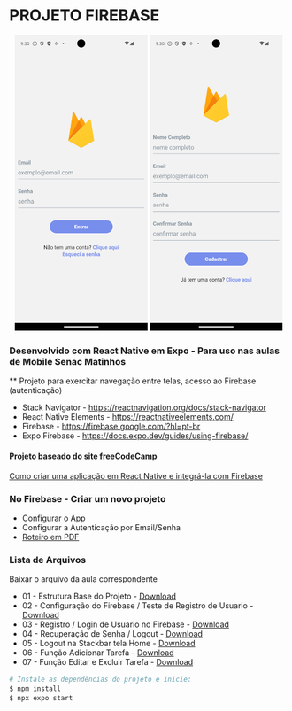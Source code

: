 # PROJETO FIREBASE
<div align="center">
  <img src="https://github.com/BrunoWuo/firebase-app/blob/main/imagens/Screenshot_1725139852.png" width=240>
  <img src="https://github.com/BrunoWuo/firebase-app/blob/main/imagens/Screenshot_1725139858.png" width=240>

</div>

### Desenvolvido com React Native em Expo  - Para uso nas aulas de Mobile Senac Matinhos
** Projeto para exercitar navegação entre telas, acesso ao Firebase (autenticação)
* Stack Navigator - https://reactnavigation.org/docs/stack-navigator
* React Native Elements - https://reactnativeelements.com/
* Firebase - https://firebase.google.com/?hl=pt-br
* Expo Firebase - https://docs.expo.dev/guides/using-firebase/

#### Projeto baseado do site [freeCodeCamp](https://www.freecodecamp.org/)
[Como criar uma aplicação em React Native e integrá-la com Firebase](https://www.freecodecamp.org/portuguese/news/como-criar-uma-aplicacao-em-react-native-app-and-integrate-e-integra-la-com-firebase/)

### No Firebase - Criar um novo projeto
* Configurar o App
* Configurar a Autenticação por Email/Senha
* [Roteiro em PDF](https://github.com/BrunoWuo/firebase-app/blob/main/imagens/Firebase.pdf)

### Lista de Arquivos
Baixar o arquivo da aula correspondente

* 01 - Estrutura Base do Projeto - [Download](https://github.com/BrunoWuo/firebase-app/archive/refs/heads/parte01.zip)
* 02 - Configuração do Firebase / Teste de Registro de Usuario - [Download](https://github.com/BrunoWuo/firebase-app/archive/refs/heads/parte02.zip)
* 03 - Registro  / Login de Usuario no Firebase - [Download](https://github.com/BrunoWuo/firebase-app/archive/refs/heads/parte03.zip)
* 04 - Recuperação de Senha  / Logout - [Download](https://github.com/BrunoWuo/firebase-app/archive/refs/heads/parte04.zip)
* 05 - Logout na Stackbar tela Home - [Download](https://github.com/BrunoWuo/firebase-app/archive/refs/heads/parte05.zip)
* 06 - Função Adicionar Tarefa - [Download]()
* 07 - Função Editar e Excluir Tarefa - [Download]()

```sh
# Instale as dependências do projeto e inicie:
$ npm install
$ npx expo start
```


